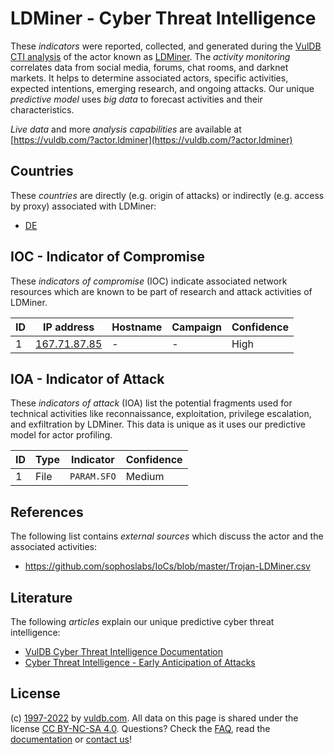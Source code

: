 # LDMiner - Cyber Threat Intelligence

These _indicators_ were reported, collected, and generated during the [VulDB CTI analysis](https://vuldb.com/?kb.cti) of the actor known as [LDMiner](https://vuldb.com/?actor.ldminer). The _activity monitoring_ correlates data from social media, forums, chat rooms, and darknet markets. It helps to determine associated actors, specific activities, expected intentions, emerging research, and ongoing attacks. Our unique _predictive model_ uses _big data_ to forecast activities and their characteristics.

_Live data_ and more _analysis capabilities_ are available at [https://vuldb.com/?actor.ldminer](https://vuldb.com/?actor.ldminer)

## Countries

These _countries_ are directly (e.g. origin of attacks) or indirectly (e.g. access by proxy) associated with LDMiner:

* [DE](https://vuldb.com/?country.de)

## IOC - Indicator of Compromise

These _indicators of compromise_ (IOC) indicate associated network resources which are known to be part of research and attack activities of LDMiner.

ID | IP address | Hostname | Campaign | Confidence
-- | ---------- | -------- | -------- | ----------
1 | [167.71.87.85](https://vuldb.com/?ip.167.71.87.85) | - | - | High

## IOA - Indicator of Attack

These _indicators of attack_ (IOA) list the potential fragments used for technical activities like reconnaissance, exploitation, privilege escalation, and exfiltration by LDMiner. This data is unique as it uses our predictive model for actor profiling.

ID | Type | Indicator | Confidence
-- | ---- | --------- | ----------
1 | File | `PARAM.SFO` | Medium

## References

The following list contains _external sources_ which discuss the actor and the associated activities:

* https://github.com/sophoslabs/IoCs/blob/master/Trojan-LDMiner.csv

## Literature

The following _articles_ explain our unique predictive cyber threat intelligence:

* [VulDB Cyber Threat Intelligence Documentation](https://vuldb.com/?kb.cti)
* [Cyber Threat Intelligence - Early Anticipation of Attacks](https://www.scip.ch/en/?labs.20201022)

## License

(c) [1997-2022](https://vuldb.com/?kb.changelog) by [vuldb.com](https://vuldb.com/?kb.about). All data on this page is shared under the license [CC BY-NC-SA 4.0](https://creativecommons.org/licenses/by-nc-sa/4.0/). Questions? Check the [FAQ](https://vuldb.com/?kb.faq), read the [documentation](https://vuldb.com/?kb) or [contact us](https://vuldb.com/?contact)!
